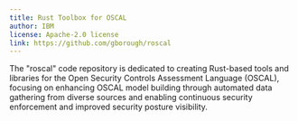 ```yaml
---
title: Rust Toolbox for OSCAL
author: IBM
license: Apache-2.0 license
link: https://github.com/gborough/roscal
---
```


The "roscal" code repository is dedicated to creating Rust-based tools and libraries for the Open Security Controls 
Assessment Language (OSCAL), focusing on enhancing OSCAL model building through automated data gathering from diverse
sources and enabling continuous security enforcement and improved security posture visibility.
